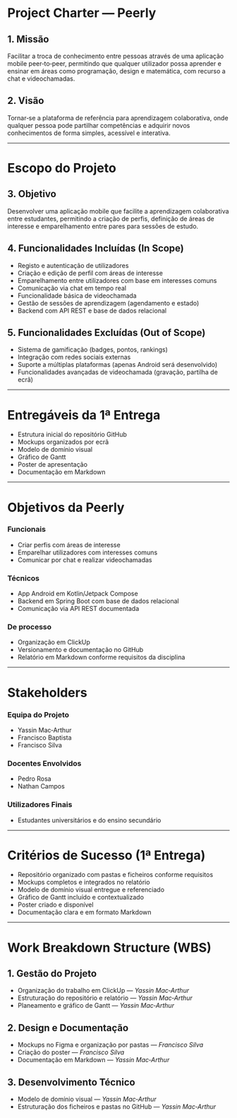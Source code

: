 # Project Charter — Peerly

## 1. Missão
Facilitar a troca de conhecimento entre pessoas através de uma aplicação mobile peer‑to‑peer, permitindo que qualquer utilizador possa aprender e ensinar em áreas como programação, design e matemática, com recurso a chat e videochamadas.

## 2. Visão
Tornar‑se a plataforma de referência para aprendizagem colaborativa, onde qualquer pessoa pode partilhar competências e adquirir novos conhecimentos de forma simples, acessível e interativa.

---

# Escopo do Projeto

## 3. Objetivo
Desenvolver uma aplicação mobile que facilite a aprendizagem colaborativa entre estudantes, permitindo a criação de perfis, definição de áreas de interesse e emparelhamento entre pares para sessões de estudo.

## 4. Funcionalidades Incluídas (In Scope)
- Registo e autenticação de utilizadores  
- Criação e edição de perfil com áreas de interesse  
- Emparelhamento entre utilizadores com base em interesses comuns  
- Comunicação via chat em tempo real  
- Funcionalidade básica de videochamada  
- Gestão de sessões de aprendizagem (agendamento e estado)  
- Backend com API REST e base de dados relacional  

## 5. Funcionalidades Excluídas (Out of Scope)
- Sistema de gamificação (badges, pontos, rankings)  
- Integração com redes sociais externas  
- Suporte a múltiplas plataformas (apenas Android será desenvolvido)  
- Funcionalidades avançadas de videochamada (gravação, partilha de ecrã)  

---

# Entregáveis da 1ª Entrega
- Estrutura inicial do repositório GitHub  
- Mockups organizados por ecrã  
- Modelo de domínio visual  
- Gráfico de Gantt  
- Poster de apresentação  
- Documentação em Markdown  

---

# Objetivos da Peerly

### Funcionais
- Criar perfis com áreas de interesse  
- Emparelhar utilizadores com interesses comuns  
- Comunicar por chat e realizar videochamadas  

### Técnicos
- App Android em Kotlin/Jetpack Compose  
- Backend em Spring Boot com base de dados relacional  
- Comunicação via API REST documentada  

### De processo
- Organização em ClickUp  
- Versionamento e documentação no GitHub  
- Relatório em Markdown conforme requisitos da disciplina  

---

# Stakeholders

### Equipa do Projeto
- Yassin Mac‑Arthur  
- Francisco Baptista  
- Francisco Silva  

### Docentes Envolvidos
- Pedro Rosa  
- Nathan Campos  

### Utilizadores Finais
- Estudantes universitários e do ensino secundário  

---

# Critérios de Sucesso (1ª Entrega)
- Repositório organizado com pastas e ficheiros conforme requisitos  
- Mockups completos e integrados no relatório  
- Modelo de domínio visual entregue e referenciado  
- Gráfico de Gantt incluído e contextualizado  
- Poster criado e disponível  
- Documentação clara e em formato Markdown  

---

# Work Breakdown Structure (WBS)

## 1. Gestão do Projeto
- Organização do trabalho em ClickUp — *Yassin Mac‑Arthur*  
- Estruturação do repositório e relatório — *Yassin Mac‑Arthur*  
- Planeamento e gráfico de Gantt — *Yassin Mac‑Arthur*  

## 2. Design e Documentação
- Mockups no Figma e organização por pastas — *Francisco Silva*  
- Criação do poster — *Francisco Silva*  
- Documentação em Markdown — *Yassin Mac‑Arthur*  

## 3. Desenvolvimento Técnico
- Modelo de domínio visual — *Yassin Mac‑Arthur*  
- Estruturação dos ficheiros e pastas no GitHub — *Yassin Mac‑Arthur*
